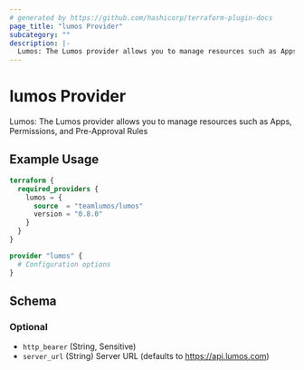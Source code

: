 ```yaml
---
# generated by https://github.com/hashicorp/terraform-plugin-docs
page_title: "lumos Provider"
subcategory: ""
description: |-
  Lumos: The Lumos provider allows you to manage resources such as Apps, Permissions, and Pre-Approval Rules
---
```


# lumos Provider

Lumos: The Lumos provider allows you to manage resources such as Apps, Permissions, and Pre-Approval Rules

## Example Usage

```terraform
terraform {
  required_providers {
    lumos = {
      source  = "teamlumos/lumos"
      version = "0.8.0"
    }
  }
}

provider "lumos" {
  # Configuration options
}
```

<!-- schema generated by tfplugindocs -->
## Schema

### Optional

- `http_bearer` (String, Sensitive)
- `server_url` (String) Server URL (defaults to https://api.lumos.com)
